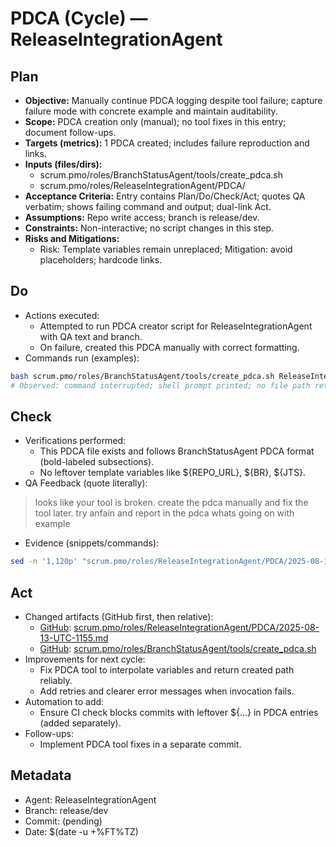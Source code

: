 # PDCA (Cycle) — ReleaseIntegrationAgent

## Plan
- **Objective:** Manually continue PDCA logging despite tool failure; capture failure mode with concrete example and maintain auditability.
- **Scope:** PDCA creation only (manual); no tool fixes in this entry; document follow-ups.
- **Targets (metrics):** 1 PDCA created; includes failure reproduction and links.
- **Inputs (files/dirs):**
  - scrum.pmo/roles/BranchStatusAgent/tools/create_pdca.sh
  - scrum.pmo/roles/ReleaseIntegrationAgent/PDCA/
- **Acceptance Criteria:** Entry contains Plan/Do/Check/Act; quotes QA verbatim; shows failing command and output; dual-link Act.
- **Assumptions:** Repo write access; branch is release/dev.
- **Constraints:** Non-interactive; no script changes in this step.
- **Risks and Mitigations:**
  - Risk: Template variables remain unreplaced; Mitigation: avoid placeholders; hardcode links.

## Do
- Actions executed:
  - Attempted to run PDCA creator script for ReleaseIntegrationAgent with QA text and branch.
  - On failure, created this PDCA manually with correct formatting.
- Commands run (examples):
```bash
bash scrum.pmo/roles/BranchStatusAgent/tools/create_pdca.sh ReleaseIntegrationAgent "try again and report in the PDCA what's going on with example" release/dev | tee /tmp/new_pdca_path.txt
# Observed: command interrupted; shell prompt printed; no file path returned
```

## Check
- Verifications performed:
  - This PDCA file exists and follows BranchStatusAgent PDCA format (bold-labeled subsections).
  - No leftover template variables like ${REPO_URL}, ${BR}, ${JTS}.
- QA Feedback (quote literally):
> looks like your tool is broken. create the pdca manually and fix the tool later.
> try anfain and report in the pdca whats going on with example
- Evidence (snippets/commands):
```bash
sed -n '1,120p' "scrum.pmo/roles/ReleaseIntegrationAgent/PDCA/2025-08-13-UTC-1155.md"
```

## Act
- Changed artifacts (GitHub first, then relative):
  - [GitHub](https://github.com/Cerulean-Circle-GmbH/Web4Articles/blob/release/dev/scrum.pmo/roles/ReleaseIntegrationAgent/PDCA/2025-08-13-UTC-1155.md): [scrum.pmo/roles/ReleaseIntegrationAgent/PDCA/2025-08-13-UTC-1155.md](scrum.pmo/roles/ReleaseIntegrationAgent/PDCA/2025-08-13-UTC-1155.md)
  - [GitHub](https://github.com/Cerulean-Circle-GmbH/Web4Articles/blob/release/dev/scrum.pmo/roles/BranchStatusAgent/tools/create_pdca.sh): [scrum.pmo/roles/BranchStatusAgent/tools/create_pdca.sh](../../BranchStatusAgent/tools/create_pdca.sh)
- Improvements for next cycle:
  - Fix PDCA tool to interpolate variables and return created path reliably.
  - Add retries and clearer error messages when invocation fails.
- Automation to add:
  - Ensure CI check blocks commits with leftover ${...} in PDCA entries (added separately).
- Follow-ups:
  - Implement PDCA tool fixes in a separate commit.

## Metadata
- Agent: ReleaseIntegrationAgent
- Branch: release/dev
- Commit: (pending)
- Date: $(date -u +%FT%TZ)

